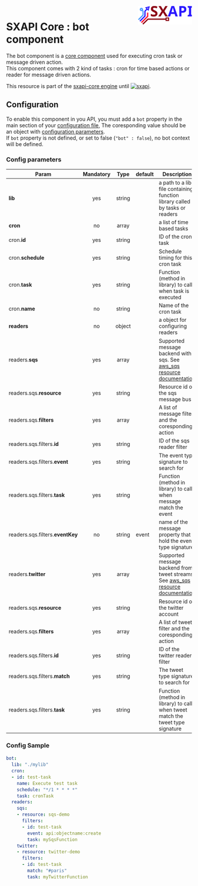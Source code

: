 <img align="right" height="50" src="https://raw.githubusercontent.com/startxfr/sxapi-core/dev/docs/assets/logo.svg?sanitize=true">

# SXAPI Core : bot component

The bot component is a [core component](./README.md) used for executing cron task or message driven action.<br> 
This component comes with 2 kind of tasks : cron for time based actions or reader for message driven actions.

This resource is part of the [sxapi-core engine](https://github.com/startxfr/sxapi-core) 
until [![sxapi](https://img.shields.io/badge/sxapi-v0.0.86-blue.svg)](https://github.com/startxfr/sxapi-core).

## Configuration

To enable this component in you API, you must add a `bot` property
in the main section of your [configuration file](../guides/2.Configure.md), 
The coresponding value should be an object with [configuration parameters](#config-parameters).<br>
If `bot` property is not defined, or set to false (`"bot" : false`), no
bot context will be defined.

### Config parameters

| Param                            | Mandatory | Type   | default | Description
|----------------------------------|:---------:|:------:|---------|---------------
| **lib**                          | yes       | string |         | a path to a lib file containing function library called by tasks or readers
| **cron**                         | no        | array  |         | a list of time based tasks
| cron.**id**                      | yes       | string |         | ID of the cron task
| cron.**schedule**                | yes       | string |         | Schedule timing for this cron task
| cron.**task**                    | yes       | string |         | Function (method in library) to call when task is executed
| cron.**name**                    | no        | string |         | Name of the cron task
| **readers**                      | no        | object |         | a object for configuring readers
| readers.**sqs**                  | yes       | array  |         | Supported message backend with sqs. See [aws_sqs resource documentation](../resources/aws_sqs.md)
| readers.sqs.**resource**         | yes       | string |         | Resource id of the sqs message bus
| readers.sqs.**filters**          | yes       | array  |         | A list of message filter and the coresponding action
| readers.sqs.filters.**id**       | yes       | string |         | ID of the sqs reader filter
| readers.sqs.filters.**event**    | yes       | string |         | The event type signature to search for
| readers.sqs.filters.**task**     | yes       | string |         | Function (method in library) to call when message match the event
| readers.sqs.filters.**eventKey** | no        | string | event   | name of the message property that hold the event type signature
| readers.**twitter**              | yes       | array  |         | Supported message backend from tweet streams. See [aws_sqs resource documentation](../resources/aws_sqs.md)
| readers.sqs.**resource**         | yes       | string |         | Resource id of the twitter account
| readers.sqs.**filters**          | yes       | array  |         | A list of tweet filter and the coresponding action
| readers.sqs.filters.**id**       | yes       | string |         | ID of the twitter reader filter
| readers.sqs.filters.**match**    | yes       | string |         | The tweet type signature to search for
| readers.sqs.filters.**task**     | yes       | string |         | Function (method in library) to call when tweet match the tweet type signature


### Config Sample

```yaml
bot:
  lib: "./mylib"
  cron:
  - id: test-task
    name: Execute test task
    schedule: "*/1 * * * *"
    task: cronTask
  readers:
    sqs:
    - resource: sqs-demo
      filters:
      - id: test-task
        event: api:objectname:create
        task: mySqsFunction
    twitter:
    - resource: twitter-demo
      filters:
      - id: test-task
        match: "#paris"
        task: myTwitterFunction
```
